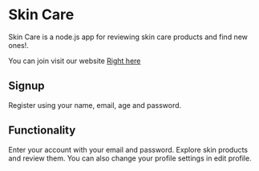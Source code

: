 # Skin Care
Skin Care is a node.js app for reviewing skin care products and find new ones!.

You can join visit our website [Right here](https://http://josecruz9807.github.io/skinCare/)

## Signup
Register using your name, email, age and password.

## Functionality
Enter your account with your email and password. Explore skin products and review them. You can also change your profile settings in edit profile.
